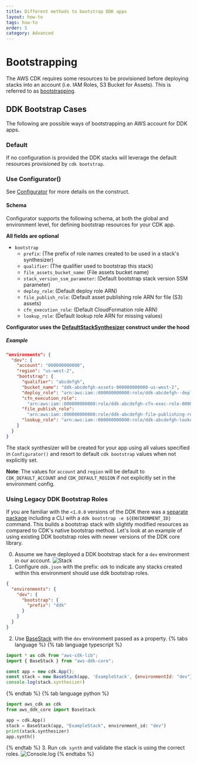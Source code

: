 ```yaml
---
title: Different methods to bootstrap DDK apps
layout: how-to
tags: how-to
order: 5
category: Advanced
---
```


# Bootstrapping

The AWS CDK requires some resources to be provisioned before deploying stacks into an account (i.e. IAM Roles, S3 Bucket for Assets). This is referred to as [bootstrapping](https://docs.aws.amazon.com/cdk/v2/guide/bootstrapping.html). 

## DDK Bootstrap Cases
The following are possible ways of bootstrapping an AWS account for DDK apps.

### Default
If no configuration is provided the DDK stacks will leverage the default resources provisioned by `cdk bootstrap`.

### Use Configurator()
See [Configurator]() for more details on the construct.

#### Schema 
Configurator supports the following schema, at both the global and environment level, for defining bootstrap resources for your CDK app. 

**All fields are optional**
- `bootstrap`
  - `prefix`: (The prefix of role names created to be used in a stack's synthesizer)
  - `qualifier`: (The qualifier used to bootstrap this stack)
  - `file_assets_bucket_name`: (File assets bucket name)
  - `stack_version_ssm_parameter`: (Default bootstrap stack version SSM parameter)
  - `deploy_role`: (Default deploy role ARN)
  - `file_publish_role`: (Default asset publishing role ARN for file (S3) assets)
  - `cfn_execution_role`: (Default CloudFormation role ARN)
  - `lookup_role`: (Default lookup role ARN for missing values)

__Configurator uses the [DefaultStackSynthesizer](https://docs.aws.amazon.com/cdk/api/v2/docs/aws-cdk-lib.DefaultStackSynthesizer.html) construct under the hood__


##### Example
```json
"environments": {
  "dev": {
    "account": "000000000000",
    "region": "us-west-2",
    "bootstrap": {
      "qualifier": "abcdefgh",
      "bucket_name": "ddk-abcdefgh-assets-000000000000-us-west-2",
      "deploy_role": "arn:aws:iam::000000000000:role/ddk-abcdefgh--deploy-role-000000000000-us-west-2",
      "cfn_execution_role":
        "arn:aws:iam::000000000000:role/ddk-abcdefgh-cfn-exec-role-000000000000-us-west-2",
      "file_publish_role":
        "arn:aws:iam::000000000000:role/ddk-abcdefgh-file-publishing-role-000000000000-us-west-2",
      "lookup_role": "arn:aws:iam::000000000000:role/ddk-abcdefgh-lookup-role-000000000000-us-west-2",
    }
  }
}
```

The stack synthesizer will be created for your app using all values specified in `Configurator()` and resort to default `cdk bootstrap` values when not explicitly set.

**Note**: The values for `account` and `region` will be default to `CDK_DEFAULT_ACCOUNT` and `CDK_DEFAULT_REGION` if not explicitly set in the environment config.



### Using Legacy DDK Bootstrap Roles
If you are familiar with the `<1.0.0` versions of the DDK there was a [separate package](https://pypi.org/project/aws-ddk/) including a CLI with a `ddk bootstrap -e ${ENVIRONMENT_ID}` command. This builds a bootstrap stack with slightly modified resources as compared to CDK's native bootstrap method. Let's look at an example of using existing DDK bootstrap roles with newer versions of the DDK core library.

0. Assume we have deployed a DDK bootstrap stack for a `dev` environment in our account.
![Stack](/aws-ddk/img/ddk-bootstrap-stack.png)
1. Configure `ddk.json` with the prefix: `ddk` to indicate any stacks created within this environment should use ddk bootstrap roles.
```json
{
  "environments": {
    "dev": {
      "bootstrap": {
        "prefix": "ddk"
      }
    }
  }
}
```
2. Use [BaseStack](https://constructs.dev/packages/aws-ddk-core/v/1.0.0-beta.1/api/BaseStack?lang=typescript) with the `dev` environment passed as a property.
{% tabs language %}
{% tab language typescript %}
```javascript
import * as cdk from "aws-cdk-lib";
import { BaseStack } from "aws-ddk-core";

const app = new cdk.App();
const stack = new BaseStack(app, 'ExampleStack', {environmentId: "dev"})
console.log(stack.synthesizer)
```
{% endtab %}
{% tab language python %}
```python
import aws_cdk as cdk
from aws_ddk_core import BaseStack

app = cdk.App()
stack = BaseStack(app, "ExampleStack", environment_id: "dev")
print(stack.synthesizer)
app.synth()
```
{% endtab %}
3. Run `cdk synth` and validate the stack is using the correct roles.
![Console.log](/aws-ddk/img/stack-synthesizer.png)
{% endtabs %}
